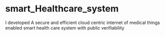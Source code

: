 # smart_Healthcare_system
I developed A secure and efficient cloud centric internet of medical things enabled smart health care system with public verifiability
